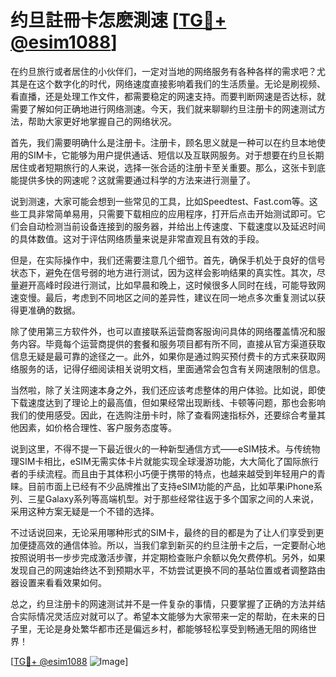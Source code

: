 # 约旦註冊卡怎麽測速 [[TG💪+ @esim1088](https://t.me/s/esim1088)]

在约旦旅行或者居住的小伙伴们，一定对当地的网络服务有各种各样的需求吧？尤其是在这个数字化的时代，网络速度直接影响着我们的生活质量。无论是刷视频、看直播，还是处理工作文件，都需要稳定的网速支持。而要判断网速是否达标，就需要了解如何正确地进行网络测速。今天，我们就来聊聊约旦注册卡的网速测试方法，帮助大家更好地掌握自己的网络状况。

首先，我们需要明确什么是注册卡。注册卡，顾名思义就是一种可以在约旦本地使用的SIM卡，它能够为用户提供通话、短信以及互联网服务。对于想要在约旦长期居住或者短期旅行的人来说，选择一张合适的注册卡至关重要。那么，这张卡到底能提供多快的网速呢？这就需要通过科学的方法来进行测量了。

说到测速，大家可能会想到一些常见的工具，比如Speedtest、Fast.com等。这些工具非常简单易用，只需要下载相应的应用程序，打开后点击开始测试即可。它们会自动检测当前设备连接到的服务器，并给出上传速度、下载速度以及延迟时间的具体数值。这对于评估网络质量来说是非常直观且有效的手段。

但是，在实际操作中，我们还需要注意几个细节。首先，确保手机处于良好的信号状态下，避免在信号弱的地方进行测试，因为这样会影响结果的真实性。其次，尽量避开高峰时段进行测试，比如早晨和晚上，这时候很多人同时在线，可能导致网速变慢。最后，考虑到不同地区之间的差异性，建议在同一地点多次重复测试以获得更准确的数据。

除了使用第三方软件外，也可以直接联系运营商客服询问具体的网络覆盖情况和服务内容。毕竟每个运营商提供的套餐和服务项目都有所不同，直接从官方渠道获取信息无疑是最可靠的途径之一。此外，如果你是通过购买预付费卡的方式来获取网络服务的话，记得仔细阅读相关说明文档，里面通常会包含有关网速限制的信息。

当然啦，除了关注网速本身之外，我们还应该考虑整体的用户体验。比如说，即使下载速度达到了理论上的最高值，但如果经常出现断线、卡顿等问题，那也会影响我们的使用感受。因此，在选购注册卡时，除了查看网速指标外，还要综合考量其他因素，如价格合理性、客户服务态度等。

说到这里，不得不提一下最近很火的一种新型通信方式——eSIM技术。与传统物理SIM卡相比，eSIM无需实体卡片就能实现全球漫游功能，大大简化了国际旅行者的手续流程。而且由于其体积小巧便于携带的特点，也越来越受到年轻用户的青睐。目前市面上已经有不少品牌推出了支持eSIM功能的产品，比如苹果iPhone系列、三星Galaxy系列等高端机型。对于那些经常往返于多个国家之间的人来说，采用这种方案无疑是一个不错的选择。

不过话说回来，无论采用哪种形式的SIM卡，最终的目的都是为了让人们享受到更加便捷高效的通信体验。所以，当我们拿到新买的约旦注册卡之后，一定要耐心地按照说明书一步步完成激活步骤，并定期检查账户余额以免欠费停机。另外，如果发现自己的网速始终达不到预期水平，不妨尝试更换不同的基站位置或者调整路由器设置来看看效果如何。

总之，约旦注册卡的网速测试并不是一件复杂的事情，只要掌握了正确的方法并结合实际情况灵活应对就可以了。希望本文能够为大家带来一定的帮助，在未来的日子里，无论是身处繁华都市还是偏远乡村，都能够轻松享受到畅通无阻的网络世界！

[[TG💪+ @esim1088](https://t.me/s/esim1088) ![Image](https://i.postimg.cc/4NQfJmqS/Snipaste-2025-05-13-00-14-12.png)]